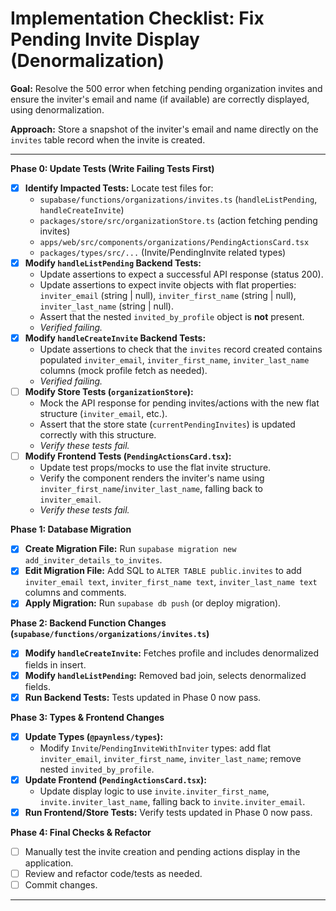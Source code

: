 # Implementation Checklist: Fix Pending Invite Display (Denormalization)

**Goal:** Resolve the 500 error when fetching pending organization invites and ensure the inviter's email and name (if available) are correctly displayed, using denormalization.

**Approach:** Store a snapshot of the inviter's email and name directly on the `invites` table record when the invite is created.

---

**Phase 0: Update Tests (Write Failing Tests First)**

*   [x] **Identify Impacted Tests:** Locate test files for:
    *   `supabase/functions/organizations/invites.ts` (`handleListPending`, `handleCreateInvite`)
    *   `packages/store/src/organizationStore.ts` (action fetching pending invites)
    *   `apps/web/src/components/organizations/PendingActionsCard.tsx`
    *   `packages/types/src/...` (Invite/PendingInvite related types)
*   [x] **Modify `handleListPending` Backend Tests:**
    *   Update assertions to expect a successful API response (status 200).
    *   Update assertions to expect invite objects with flat properties: `inviter_email` (string | null), `inviter_first_name` (string | null), `inviter_last_name` (string | null).
    *   Assert that the nested `invited_by_profile` object is **not** present.
    *   *Verified failing.*
*   [x] **Modify `handleCreateInvite` Backend Tests:**
    *   Update assertions to check that the `invites` record created contains populated `inviter_email`, `inviter_first_name`, `inviter_last_name` columns (mock profile fetch as needed).
    *   *Verified failing.*
*   [ ] **Modify Store Tests (`organizationStore`):**
    *   Mock the API response for pending invites/actions with the new flat structure (`inviter_email`, etc.).
    *   Assert that the store state (`currentPendingInvites`) is updated correctly with this structure.
    *   *Verify these tests fail.*
*   [ ] **Modify Frontend Tests (`PendingActionsCard.tsx`):**
    *   Update test props/mocks to use the flat invite structure.
    *   Verify the component renders the inviter's name using `inviter_first_name`/`inviter_last_name`, falling back to `inviter_email`.
    *   *Verify these tests fail.*

**Phase 1: Database Migration**

*   [x] **Create Migration File:** Run `supabase migration new add_inviter_details_to_invites`.
*   [x] **Edit Migration File:** Add SQL to `ALTER TABLE public.invites` to add `inviter_email text`, `inviter_first_name text`, `inviter_last_name text` columns and comments.
*   [x] **Apply Migration:** Run `supabase db push` (or deploy migration).

**Phase 2: Backend Function Changes (`supabase/functions/organizations/invites.ts`)**

*   [x] **Modify `handleCreateInvite`:** Fetches profile and includes denormalized fields in insert.
*   [x] **Modify `handleListPending`:** Removed bad join, selects denormalized fields.
*   [x] **Run Backend Tests:** Tests updated in Phase 0 now pass.

**Phase 3: Types & Frontend Changes**

*   [x] **Update Types (`@paynless/types`):**
    *   Modify `Invite`/`PendingInviteWithInviter` types: add flat `inviter_email`, `inviter_first_name`, `inviter_last_name`; remove nested `invited_by_profile`.
*   [x] **Update Frontend (`PendingActionsCard.tsx`):**
    *   Update display logic to use `invite.inviter_first_name`, `invite.inviter_last_name`, falling back to `invite.inviter_email`.
*   [x] **Run Frontend/Store Tests:** Verify tests updated in Phase 0 now pass.

**Phase 4: Final Checks & Refactor**

*   [ ] Manually test the invite creation and pending actions display in the application.
*   [ ] Review and refactor code/tests as needed.
*   [ ] Commit changes.

--- 